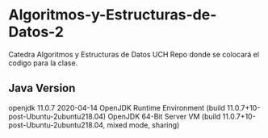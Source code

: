 # Algoritmos-y-Estructuras-de-Datos-2
Catedra Algoritmos y Estructuras de Datos UCH 
Repo donde se colocará el codigo para la clase. 



Java Version
------------

openjdk 11.0.7 2020-04-14
OpenJDK Runtime Environment (build 11.0.7+10-post-Ubuntu-2ubuntu218.04)
OpenJDK 64-Bit Server VM (build 11.0.7+10-post-Ubuntu-2ubuntu218.04, mixed mode, sharing)

